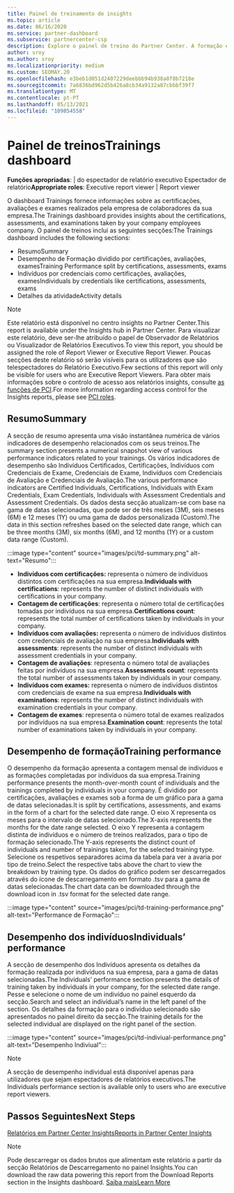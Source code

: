 ```yaml
---
title: Painel de treinamento de insights
ms.topic: article
ms.date: 06/16/2020
ms.service: partner-dashboard
ms.subservice: partnercenter-csp
description: Explore o painel de treino do Partner Center. A formação é um dos relatórios disponíveis na área do Partner Center Insights (PCI).
author: sroy
ms.author: sroy
ms.localizationpriority: medium
ms.custom: SEOMAY.20
ms.openlocfilehash: e3beb1d051d2407229deebbb94b938a8f8b7218e
ms.sourcegitcommit: 7a6836bd962d5b426a8cb34a9132a87cbbbf39f7
ms.translationtype: MT
ms.contentlocale: pt-PT
ms.lasthandoff: 05/13/2021
ms.locfileid: "109854558"
---
```

# <a name="trainings-dashboard"></a><span data-ttu-id="73a2f-104">Painel de treinos</span><span class="sxs-lookup"><span data-stu-id="73a2f-104">Trainings dashboard</span></span>

<span data-ttu-id="73a2f-105">**Funções apropriadas**: | do espectador de relatório executivo Espectador de relatório</span><span class="sxs-lookup"><span data-stu-id="73a2f-105">**Appropriate roles**: Executive report viewer | Report viewer</span></span>

<span data-ttu-id="73a2f-106">O dashboard Trainings fornece informações sobre as certificações, avaliações e exames realizados pela empresa de colaboradores da sua empresa.</span><span class="sxs-lookup"><span data-stu-id="73a2f-106">The Trainings dashboard provides insights about the certifications, assessments, and examinations taken by your company employees company.</span></span> <span data-ttu-id="73a2f-107">O painel de treinos inclui as seguintes secções:</span><span class="sxs-lookup"><span data-stu-id="73a2f-107">The Trainings dashboard includes the following sections:</span></span>

- <span data-ttu-id="73a2f-108">Resumo</span><span class="sxs-lookup"><span data-stu-id="73a2f-108">Summary</span></span>
- <span data-ttu-id="73a2f-109">Desempenho de Formação dividido por certificações, avaliações, exames</span><span class="sxs-lookup"><span data-stu-id="73a2f-109">Training Performance split by certifications, assessments, exams</span></span>
- <span data-ttu-id="73a2f-110">Indivíduos por credenciais como certificações, avaliações, exames</span><span class="sxs-lookup"><span data-stu-id="73a2f-110">Individuals by credentials like certifications, assessments, exams</span></span>
- <span data-ttu-id="73a2f-111">Detalhes da atividade</span><span class="sxs-lookup"><span data-stu-id="73a2f-111">Activity details</span></span>

>[!NOTE] 
><span data-ttu-id="73a2f-112">Este relatório está disponível no centro insights no Partner Center.</span><span class="sxs-lookup"><span data-stu-id="73a2f-112">This report is available under the Insights hub in Partner Center.</span></span> <span data-ttu-id="73a2f-113">Para visualizar este relatório, deve ser-lhe atribuído o papel de Observador de Relatórios ou Visualizador de Relatórios Executivos.</span><span class="sxs-lookup"><span data-stu-id="73a2f-113">To view this report, you should be assigned the role of Report Viewer or Executive Report Viewer.</span></span> <span data-ttu-id="73a2f-114">Poucas secções deste relatório só serão visíveis para os utilizadores que são telespectadores do Relatório Executivo.</span><span class="sxs-lookup"><span data-stu-id="73a2f-114">Few sections of this report will only be visible for users who are Executive Report Viewers.</span></span> <span data-ttu-id="73a2f-115">Para obter mais informações sobre o controlo de acesso aos relatórios insights, consulte [as funções de PCI](pci-roles.md).</span><span class="sxs-lookup"><span data-stu-id="73a2f-115">For more information regarding access control for the Insights reports, please see [PCI roles](pci-roles.md).</span></span>

## <a name="summary"></a><span data-ttu-id="73a2f-116">Resumo</span><span class="sxs-lookup"><span data-stu-id="73a2f-116">Summary</span></span>

<span data-ttu-id="73a2f-117">A secção de resumo apresenta uma visão instantânea numérica de vários indicadores de desempenho relacionados com os seus treinos.</span><span class="sxs-lookup"><span data-stu-id="73a2f-117">The summary section presents a numerical snapshot view of various performance indicators related to your trainings.</span></span> <span data-ttu-id="73a2f-118">Os vários indicadores de desempenho são Indivíduos Certificados, Certificações, Indivíduos com Credenciais de Exame, Credenciais de Exame, Indivíduos com Credenciais de Avaliação e Credenciais de Avaliação.</span><span class="sxs-lookup"><span data-stu-id="73a2f-118">The various performance indicators are Certified Individuals, Certifications, Individuals with Exam Credentials, Exam Credentials, Individuals with Assessment Credentials and Assessment Credentials.</span></span> <span data-ttu-id="73a2f-119">Os dados desta secção atualizam-se com base na gama de datas selecionadas, que pode ser de três meses (3M), seis meses (6M) e 12 meses (1Y) ou uma gama de dados personalizada (Custom).</span><span class="sxs-lookup"><span data-stu-id="73a2f-119">The data in this section refreshes based on the selected date range, which can be three months (3M), six months (6M), and 12 months (1Y) or a custom data range (Custom).</span></span> 

:::image type="content" source="images/pci/td-summary.png" alt-text="Resumo":::

- <span data-ttu-id="73a2f-121">**Indivíduos com certificações:** representa o número de indivíduos distintos com certificações na sua empresa.</span><span class="sxs-lookup"><span data-stu-id="73a2f-121">**Individuals with certifications**: represents the number of distinct individuals with certifications in your company.</span></span>
- <span data-ttu-id="73a2f-122">**Contagem de certificações**: representa o número total de certificações tomadas por indivíduos na sua empresa.</span><span class="sxs-lookup"><span data-stu-id="73a2f-122">**Certifications count**: represents the total number of certifications taken by individuals in your company.</span></span>
- <span data-ttu-id="73a2f-123">**Indivíduos com avaliações:** representa o número de indivíduos distintos com credenciais de avaliação na sua empresa.</span><span class="sxs-lookup"><span data-stu-id="73a2f-123">**Individuals with assessments**: represents the number of distinct individuals with assessment credentials in your company.</span></span> 
- <span data-ttu-id="73a2f-124">**Contagem de avaliações**: representa o número total de avaliações feitas por indivíduos na sua empresa.</span><span class="sxs-lookup"><span data-stu-id="73a2f-124">**Assessments count**: represents the total number of assessments taken by individuals in your company.</span></span>
- <span data-ttu-id="73a2f-125">**Indivíduos com exames:** representa o número de indivíduos distintos com credenciais de exame na sua empresa.</span><span class="sxs-lookup"><span data-stu-id="73a2f-125">**Individuals with examinations**: represents the number of distinct individuals with examination credentials in your company.</span></span> 
- <span data-ttu-id="73a2f-126">**Contagem de exames**: representa o número total de exames realizados por indivíduos na sua empresa.</span><span class="sxs-lookup"><span data-stu-id="73a2f-126">**Examination count**: represents the total number of examinations taken by individuals in your company.</span></span>

## <a name="training-performance"></a><span data-ttu-id="73a2f-127">Desempenho de formação</span><span class="sxs-lookup"><span data-stu-id="73a2f-127">Training performance</span></span>

<span data-ttu-id="73a2f-128">O desempenho da formação apresenta a contagem mensal de indivíduos e as formações completadas por indivíduos da sua empresa.</span><span class="sxs-lookup"><span data-stu-id="73a2f-128">Training performance presents the month-over-month count of individuals and the trainings completed by individuals in your company.</span></span> <span data-ttu-id="73a2f-129">É dividido por certificações, avaliações e exames sob a forma de um gráfico para a gama de datas selecionadas.</span><span class="sxs-lookup"><span data-stu-id="73a2f-129">It is split by certifications, assessments, and exams in the form of a chart for the selected date range.</span></span> <span data-ttu-id="73a2f-130">O eixo X representa os meses para o intervalo de datas selecionado.</span><span class="sxs-lookup"><span data-stu-id="73a2f-130">The X-axis represents the months for the date range selected.</span></span> <span data-ttu-id="73a2f-131">O eixo Y representa a contagem distinta de indivíduos e o número de treinos realizados, para o tipo de formação selecionado.</span><span class="sxs-lookup"><span data-stu-id="73a2f-131">The Y-axis represents the distinct count of individuals and number of trainings taken, for the selected training type.</span></span> <span data-ttu-id="73a2f-132">Selecione os respetivos separadores acima da tabela para ver a avaria por tipo de treino.</span><span class="sxs-lookup"><span data-stu-id="73a2f-132">Select the respective tabs above the chart to view the breakdown by training type.</span></span> <span data-ttu-id="73a2f-133">Os dados do gráfico podem ser descarregados através do ícone de descarregamento em formato .tsv para a gama de datas selecionadas.</span><span class="sxs-lookup"><span data-stu-id="73a2f-133">The chart data can be downloaded through the download icon in .tsv format for the selected date range.</span></span>

:::image type="content" source="images/pci/td-training-performance.png" alt-text="Performance de Formação":::

## <a name="individuals-performance"></a><span data-ttu-id="73a2f-135">Desempenho dos indivíduos</span><span class="sxs-lookup"><span data-stu-id="73a2f-135">Individuals’ performance</span></span>

<span data-ttu-id="73a2f-136">A secção de desempenho dos Indivíduos apresenta os detalhes da formação realizada por indivíduos na sua empresa, para a gama de datas selecionadas.</span><span class="sxs-lookup"><span data-stu-id="73a2f-136">The Individuals’ performance section presents the details of training taken by individuals in your company, for the selected date range.</span></span> <span data-ttu-id="73a2f-137">Pesse e selecione o nome de um indivíduo no painel esquerdo da secção.</span><span class="sxs-lookup"><span data-stu-id="73a2f-137">Search and select an individual’s name in the left panel of the section.</span></span> <span data-ttu-id="73a2f-138">Os detalhes da formação para o indivíduo selecionado são apresentados no painel direito da secção.</span><span class="sxs-lookup"><span data-stu-id="73a2f-138">The training details for the selected individual are displayed on the right panel of the section.</span></span>

:::image type="content" source="images/pci/td-indiviual-performance.png" alt-text="Desempenho Indiviual":::

>[!NOTE] 
> <span data-ttu-id="73a2f-140">A secção de desempenho individual está disponível apenas para utilizadores que sejam espectadores de relatórios executivos.</span><span class="sxs-lookup"><span data-stu-id="73a2f-140">The Individuals performance section is available only to users who are executive report viewers.</span></span> 

## <a name="next-steps"></a><span data-ttu-id="73a2f-141">Passos Seguintes</span><span class="sxs-lookup"><span data-stu-id="73a2f-141">Next Steps</span></span>

[<span data-ttu-id="73a2f-142">Relatórios em Partner Center Insights</span><span class="sxs-lookup"><span data-stu-id="73a2f-142">Reports in Partner Center Insights</span></span>](partner-center-insights.md)

>[!NOTE] 
> <span data-ttu-id="73a2f-143">Pode descarregar os dados brutos que alimentam este relatório a partir da secção Relatórios de Descarregamento no painel Insights.</span><span class="sxs-lookup"><span data-stu-id="73a2f-143">You can download the raw data powering this report from the Download Reports section in the Insights dashboard.</span></span> [<span data-ttu-id="73a2f-144">Saiba mais</span><span class="sxs-lookup"><span data-stu-id="73a2f-144">Learn More</span></span>](pci-download-reports.md)